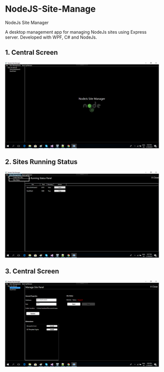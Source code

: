 # NodeJS-Site-Manage
NodeJs Site Manager

A desktop management app for managing NodeJs sites using Express server. 
Developed with WPF, C# and NodeJs.

## 1. Central Screen
![alt text](https://github.com/andmitrou/NodeJS-Site-Manage/blob/master/NodeJsSiteManager/ScreenShots/1.png)

## 2. Sites Running Status
![alt text](https://github.com/andmitrou/NodeJS-Site-Manage/blob/master/NodeJsSiteManager/ScreenShots/2.png)

## 3. Central Screen
![alt text](https://github.com/andmitrou/NodeJS-Site-Manage/blob/master/NodeJsSiteManager/ScreenShots/3.png)
